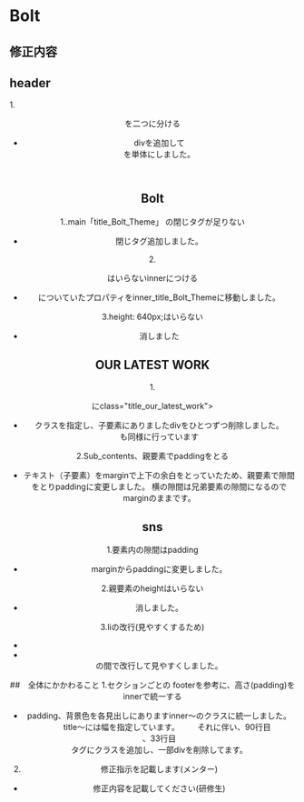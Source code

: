# Bolt
## 修正内容

  ## header
  1.<header class="inner inner_header">を二つに分ける
  - divを追加して<header>を単体にしました。

  ## Bolt
  1..main「title_Bolt_Theme」 の閉じタグが足りない
  - 閉じタグ追加しました。

  2.<div class="Words_title_Bolt_Theme">はいらないinnerにつける
  - <div class="Words_title_Bolt_Theme">についていたプロパティをinner_title_Bolt_Themeに移動しました。

  3.height: 640px;はいらない
  - 消しました

  ## OUR LATEST WORK

  1.<article> にclass="title_our_latest_work">
  - クラスを指定し、子要素にありましたdivをひとつずつ削除しました。<section>も同様に行っています
  
  2.Sub_contents、親要素でpaddingをとる
  - テキスト（子要素）をmarginで上下の余白をとっていたため、親要素で隙間をとりpaddingに変更しました。
  横の隙間は兄弟要素の隙間になるのでmarginのままです。

  ## sns

  1.要素内の隙間はpadding
  - marginからpaddingに変更しました。

  2.親要素のheightはいらない
  - 消しました。

  3.liの改行(見やすくするため)
  - <li></li>の間で改行して見やすくしました。


  ##　全体にかかわること
  1.セクションごとの footerを参考に、高さ(padding)をinnerで統一する
  - padding、背景色を各見出しにありますinner～のクラスに統一しました。
　　title～には幅を指定しています。
　　それに伴い、90行目<div class="sns_wrapper">、33行目　　<section>タグにクラスを追加し、一部divを削除してます。



2. 修正指示を記載します(メンター)
  - 修正内容を記載してください(研修生)
